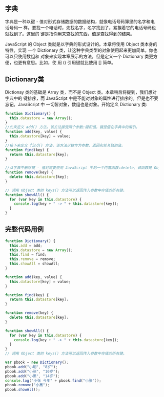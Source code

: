 ## 字典
字典是一种以键 - 值对形式存储数据的数据结构，就像电话号码簿里的名字和电话号码一 样。要找一个电话时，先找名字，名字找到了，紧挨着它的电话号码也就找到了。这里的 键是指你用来查找的东西，值是查找得到的结果。  

JavaScript 的 Object 类就是以字典的形式设计的。本章将使用 Object 类本身的特性，实现 一个 Dictionary 类，让这种字典类型的对象使用起来更加简单。你也可以只使用数组和 对象来实现本章展示的方法，但是定义一个 Dictionary 类更方便，也更有意思。比如，使 用 () 引用键就比使用 [] 简单。  
## Dictionary类
Dictionay 类的基础是 Array 类，而不是 Object 类。本章稍后将提到，我们想对字典中的 键排序，而 JavaScript 中是不能对对象的属性进行排序的。但是也不要忘记，JavaScript 中 一切皆对象，数组也是对象。开始定义 Dictionary 类:  
```js
function Dictionary() {
  this.datastore = new Array();
}
//先来定义 add() 方法。该方法接受两个参数:键和值。键是值在字典中的索引。
function add(key, value) {
  this.datastore[key] = value;
}
//接下来定义 find() 方法，该方法以键作为参数，返回和其关联的值。
function find(key) {
  return this.datastore[key];
}

//从字典中删除键 - 值对需要使用 JavaScript 中的一个内置函数:delete。该函数是 Object 类的一部分，使用对键的引用作为参数。该函数同时删掉键和与其关联的值。
function remove(key) {
  delete this.datastore[key];
}

// 调用 Object 类的 keys() 方法可以返回传入参数中存储的所有键。
function showAll() {
  for (var key in this.datastore) {
    console.log(key + " -> " + this.datastore[key]);
  }
}

```
## 完整代码用例
```js
function Dictionary() {
  this.add = add;
  this.datastore = new Array();
  this.find = find;
  this.remove = remove;
  this.showAll = showAll;
}

function add(key, value) {
  this.datastore[key] = value;
}

function find(key) {
  return this.datastore[key];
}

function remove(key) {
  delete this.datastore[key];
}

function showAll() {
  for (var key in this.datastore) {
    console.log(key + " -> " + this.datastore[key]);
  }
}
// 调用 Object 类的 keys() 方法可以返回传入参数中存储的所有键。

var pbook = new Dictionary();
pbook.add("小明", "8岁");
pbook.add("小张", "10岁");
pbook.add("小黑", "14岁");
console.log("小张 今年" + pbook.find("小张"));
pbook.remove("小黑");
pbook.showAll();
```
